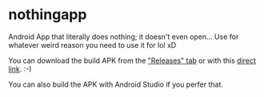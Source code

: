# nothingapp
Android App that literally does nothing; it doesn't even open... Use for whatever weird reason you need to use it for lol xD

You can download the build APK from the ["Releases" tab](https://github.com/4bitFox/nothingapp/releases) or with this [direct link](https://github.com/4bitFox/nothingapp/releases/download/1.0.0/alya.nothing.apk). :-)

You can also build the APK with Android Studio if you perfer that.
